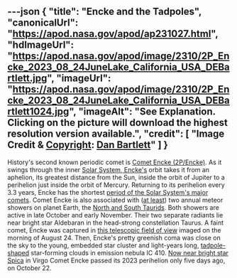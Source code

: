 ---json
{
  "title": "Encke and the Tadpoles",
  "canonicalUrl": "https://apod.nasa.gov/apod/ap231027.html",
  "hdImageUrl": "https://apod.nasa.gov/apod/image/2310/2P_Encke_2023_08_24JuneLake_California_USA_DEBartlett.jpg",
  "imageUrl": "https://apod.nasa.gov/apod/image/2310/2P_Encke_2023_08_24JuneLake_California_USA_DEBartlett1024.jpg",
  "imageAlt": "See Explanation. Clicking on the picture will download the highest resolution version available.",
  "credit": [
    "Image Credit & [Copyright](https://apod.nasa.gov/apod/lib/about_apod.html#srapply): [Dan Bartlett](https://www.astrobin.com/users/h2ologg/)"
  ]
}
---

History's second known periodic comet is [Comet Encke (2P/Encke)](https://en.wikipedia.org/wiki/Comet_Encke). As it swings through the inner [Solar System, Encke's](https://science.nasa.gov/solar-system/comets/2p-encke/) orbit takes it from an aphelion, its greatest distance from the Sun, inside the orbit of Jupiter to a perihelion just inside the orbit of Mercury. Returning to its perihelion every 3.3 years, Encke has the shortest [period of the Solar System's major comets](https://en.wikipedia.org/wiki/List_of_numbered_comets). Comet Encke is also associated with ([at least](https://ui.adsabs.harvard.edu/abs/2017A%26A...605A..68S/abstract)) two annual meteor showers on planet Earth, the [North and South Taurids](https://earthsky.org/astronomy-essentials/taurid-meteors-all-you-need-to-know/). Both showers are active in late October and early November. Their two separate radiants lie near bright star Aldebaran in the head-strong constellation Taurus. A faint comet, Encke was captured in [this telescopic field of view](https://www.astrobin.com/jurom7/C/) imaged on the morning of August 24. Then, Encke's pretty greenish coma was close on the sky to the young, embedded star cluster and light-years long, [tadpole-shaped](https://apod.nasa.gov/apod/ap200618.html) star-forming clouds in emission nebula IC 410. [Now near bright star Spica](https://theskylive.com/encke-info) in Virgo Comet Encke passed its 2023 perihelion only five days ago, on October 22.
